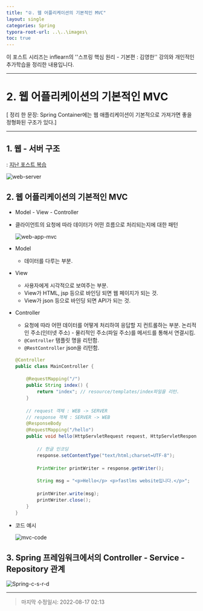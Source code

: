 ```yaml
---
title: "②. 웹 어플리케이션의 기본적인 MVC"
layout: single
categories: Spring
typora-root-url: ..\..\images\
toc: true
---
```


이 포스트 시리즈는 inflearn의 ''스프링 핵심 원리 - 기본편 : 김영한'' 강의와 개인적인 추가학습을 정리한 내용입니다.

------

# 2. 웹 어플리케이션의 기본적인 MVC

[ 정리 한 문장: Spring Container에는 웹 애플리케이션이 기본적으로 가져가면 좋을 정형화된 구조가 있다.]

------



## 1. 웹 - 서버 구조

: [지난 포스트 복습](https://jiyongyoon.github.io/server/webserver/)

![web-server](..\..\images\web-server.JPG)



## 2. 웹 어플리케이션의 기본적인 MVC

- Model - View - Controller

- 클라이언트의 요청에 따라 데이터가 어떤 흐름으로 처리되는지에 대한 패턴

  ![web-app-mvc](..\..\images\web-app-mvc.JPG)

- Model

  - 데이터를 다루는 부분.

- View

  - 사용자에게 시각적으로 보여주는 부분.
  - View가 HTML, jsp 등으로 바인딩 되면 웹 페이지가 되는 것.
  - View가 json 등으로 바인딩 되면 API가 되는 것.
  
- Controller

  - 요청에 따라 어떤 데이터를 어떻게 처리하여 응답할 지 컨트롤하는 부분. 논리적인 주소(인터넷 주소) - 물리적인 주소(파일 주소)를 메서드를 통해서 연결시킴.
  - `@Controller` 탬플릿 명을 리턴함.
  - `@RestController` json을 리턴함.

  ```java
  @Controller
  public class MainController {
  
      @RequestMapping("/")
      public String index() {
          return "index"; // resource/templates/index파일을 리턴.
      }
  
      // request 객체 : WEB -> SERVER
      // response 객체 : SERVER -> WEB
      @ResponseBody
      @RequestMapping("/hello")
      public void hello(HttpServletRequest request, HttpServletResponse response) throws IOException {
  
          // 한글 인코딩
          response.setContentType("text/html;charset=UTF-8");
  
          PrintWriter printWriter = response.getWriter();
  
          String msg = "<p>Hello</p> <p>fastlms website입니다.</p>";
  
          printWriter.write(msg);
          printWriter.close();
      }
  }
  ```

  

- 코드 예시

  ![mvc-code](..\..\images\mvc-code.JPG)



## 3. Spring 프레임워크에서의 Controller - Service - Repository 관계

![Spring-c-s-r-d](..\..\images\Spring-c-s-r-d.JPG)

------

> 마지막 수정일시: 2022-08-17 02:13